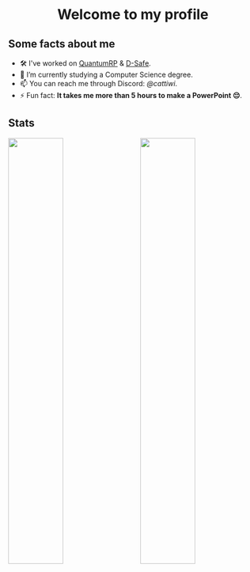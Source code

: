 <h1 align="center">Welcome to my profile</h1>

## Some facts about me

- 🛠 I've worked on <a href="https://quantumrp.netlify.app/" target="_blank">QuantumRP</a> & <a href="https://discordsafe.com/" target="_blank">D-Safe</a>.
- 🔭 I’m currently studying a Computer Science degree.
- 📫 You can reach me through Discord: *@cattiwi*.
- ⚡ Fun fact: **It takes me more than 5 hours to make a PowerPoint 😔**.

## Stats
<a href="#">
  <img align="left" width="47%" src="https://github-readme-stats.vercel.app/api?username=diegomcha&count_private=true&show_icons=true&theme=github_dark&hide_border=true" />
</a>


<a href="https://wakatime.com/@Diegomcha">
  <img align="right" width="47%" src="https://github-readme-stats.vercel.app/api/wakatime?username=diegomcha&theme=github_dark&custom_title=Time%20Coding%20Stats&langs_count=5&hide_border=true" />
</a>
